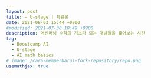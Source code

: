 ```yaml
---
layout: post
title: ✏️ U-stage | 확률론
date: 2021-08-03 15:44 +0900
#modified: 2021-07-30 18:49 +0900
description: 머신러닝 수학의 기초가 되는 개념들을 훑어보는 시간
tag:
  - Boostcamp AI
  - U-stage
  - AI math basics
# image: /cara-memperbarui-fork-repository/repo.png
usemathjax: true
---
```


